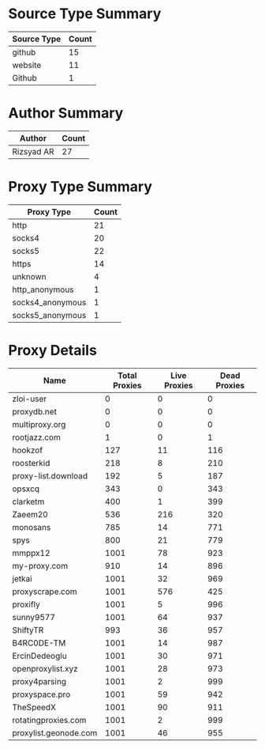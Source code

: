# Source Type Summary

| Source Type | Count |
|-------------|-------|
| github | 15 |
| website | 11 |
| Github | 1 |


# Author Summary

| Author | Count |
|--------|-------|
| Rizsyad AR | 27 |


# Proxy Type Summary

| Proxy Type | Count |
|------------|-------|
| http | 21 |
| socks4 | 20 |
| socks5 | 22 |
| https | 14 |
| unknown | 4 |
| http_anonymous | 1 |
| socks4_anonymous | 1 |
| socks5_anonymous | 1 |


# Proxy Details

| Name | Total Proxies | Live Proxies | Dead Proxies |
|------|---------------|--------------|---------------|
| zloi-user | 0 | 0 | 0 |
| proxydb.net | 0 | 0 | 0 |
| multiproxy.org | 0 | 0 | 0 |
| rootjazz.com | 1 | 0 | 1 |
| hookzof | 127 | 11 | 116 |
| roosterkid | 218 | 8 | 210 |
| proxy-list.download | 192 | 5 | 187 |
| opsxcq | 343 | 0 | 343 |
| clarketm | 400 | 1 | 399 |
| Zaeem20 | 536 | 216 | 320 |
| monosans | 785 | 14 | 771 |
| spys | 800 | 21 | 779 |
| mmppx12 | 1001 | 78 | 923 |
| my-proxy.com | 910 | 14 | 896 |
| jetkai | 1001 | 32 | 969 |
| proxyscrape.com | 1001 | 576 | 425 |
| proxifly | 1001 | 5 | 996 |
| sunny9577 | 1001 | 64 | 937 |
| ShiftyTR | 993 | 36 | 957 |
| B4RC0DE-TM | 1001 | 14 | 987 |
| ErcinDedeoglu | 1001 | 30 | 971 |
| openproxylist.xyz | 1001 | 28 | 973 |
| proxy4parsing | 1001 | 2 | 999 |
| proxyspace.pro | 1001 | 59 | 942 |
| TheSpeedX | 1001 | 90 | 911 |
| rotatingproxies.com | 1001 | 2 | 999 |
| proxylist.geonode.com | 1001 | 46 | 955 |

